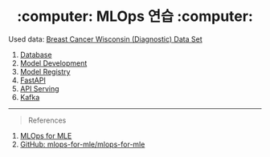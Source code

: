 <div align=center> <h1> :computer: MLOps 연습 :computer: </h1> </div>

Used data: [Breast Cancer Wisconsin (Diagnostic) Data Set](https://www.kaggle.com/datasets/uciml/breast-cancer-wisconsin-data)

1. [Database](https://zerohertz.github.io/mlops-for-mle-database/)
2. [Model Development](https://zerohertz.github.io/mlops-for-mle-model-development/)
3. [Model Registry](https://zerohertz.github.io/mlops-for-mle-model-registry/)
4. [FastAPI](https://zerohertz.github.io/mlops-for-mle-fastapi/)
5. [API Serving](https://zerohertz.github.io/mlops-for-mle-api-serving/)
6. [Kafka](https://zerohertz.github.io/mlops-for-mle-kafka/)

---

> References

1. [MLOps for MLE](https://mlops-for-mle.github.io/tutorial/)
2. [GitHub: mlops-for-mle/mlops-for-mle](https://github.com/mlops-for-mle/mlops-for-mle)